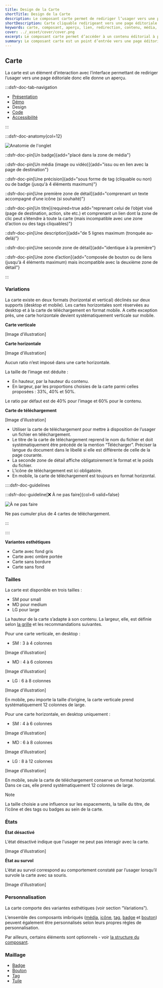 ```yaml
---
title: Design de la Carte
shortTitle: Design de la Carte
description: Le composant carte permet de rediriger l’usager vers une page éditoriale, en lui donnant un aperçu. Elle peut intégrer des médias, actions, tags ou boutons et se décline en différents formats.
shortDescription: Carte cliquable redirigeant vers une page éditoriale avec aperçu.
keywords: carte, composant, aperçu, lien, redirection, contenu, média, badge, tag, bouton, DSFR, tuile
cover: ../_asset/cover/cover.png
excerpt: Le composant carte permet d’accéder à un contenu éditorial à partir d’un aperçu visuel structuré, sous forme verticale ou horizontale.
summary: Le composant carte est un point d’entrée vers une page éditoriale ou un contenu spécifique. Il permet d’afficher un aperçu clair à travers une structure visuelle contenant un titre, une description, des éléments comme badges ou tags, une image ou vidéo, et des actions. Il existe en formats vertical et horizontal, en plusieurs tailles, et peut inclure des variations esthétiques comme le fond gris ou l’absence de bordure. Des règles UX précises guident son usage pour garantir la cohérence, l’accessibilité et la bonne hiérarchisation de l’information.
---
```


## Carte

La carte est un élément d’interaction avec l’interface permettant de rediriger l’usager vers une page éditoriale donc elle donne un aperçu.

:::dsfr-doc-tab-navigation

- [Présentation](../index.md)
- [Démo](../demo/index.md)
- Design
- [Code](../code/index.md)
- [Accessibilité](../accessibility/index.md)

:::

:::dsfr-doc-anatomy{col=12}

![Anatomie de l'onglet](../_asset/anatomy/anatomy-1.png)

::dsfr-doc-pin[Un badge]{add="placé dans la zone de média"}

::dsfr-doc-pin[Un média (image ou vidéo)]{add="issu ou en lien avec la page de destination"}

::dsfr-doc-pin[Une précision]{add="sous forme de tag (cliquable ou non) ou de badge (jusqu'à 4 éléments maximum)"}

::dsfr-doc-pin[Une première zone de détail]{add="comprenant un texte accompagné d’une icône (si souhaité)"}

::dsfr-doc-pin[Un titre]{required=true add="reprenant celui de l’objet visé (page de destination, action, site etc.) et comprenant un lien dont la zone de clic peut s’étendre à toute la carte (mais incompatible avec une zone d’action ou des tags cliquables)"}

::dsfr-doc-pin[Une description]{add="de 5 lignes maximum (tronquée au-delà)"}

::dsfr-doc-pin[Une seconde zone de détail]{add="identique à la première"}

::dsfr-doc-pin[Une zone d’action]{add="composée de bouton ou de liens (jusqu'à 4 éléments maximum) mais incompatible avec la deuxième zone de détail"}

:::

### Variations

La carte existe en deux formats (horizontal et vertical) déclinés sur deux supports (desktop et mobile). Les cartes horizontales sont réservées au desktop et à la carte de téléchargement en format mobile. A cette exception près, une carte horizontale devient systématiquement verticale sur mobile.

**Carte verticale**

[Image d’illustration]

**Carte horizontale**

[Image d’illustration]

Aucun ratio n’est imposé dans une carte horizontale.

La taille de l’image est déduite : 

- En hauteur, par la hauteur du contenu.
- En largeur, par les proportions choisies de la carte parmi celles proposées : 33%, 40% et 50%.

Le ratio par défaut est de 40% pour l’image et 60% pour le contenu.

**Carte de téléchargement**

[Image d’illustration]

- Utiliser la carte de téléchargement pour mettre à disposition de l’usager un fichier en téléchargement.
- Le titre de la carte de téléchargement reprend le nom du fichier et doit systématiquement être précédé de la mention “Télécharger”. Préciser la langue du document dans le libellé si elle est différente de celle de la page courante.
- La seconde zone de détail affiche obligatoirement le format et le poids du fichier.
- L’icône de téléchargement est ici obligatoire.
- En mobile, la carte de téléchargement est toujours en format horizontal.

::::dsfr-doc-guidelines

:::dsfr-doc-guideline[❌ À ne pas faire]{col=6 valid=false}

![À ne pas faire](../_asset/variation/dont-1.png)

Ne pas cumuler plus de 4 cartes de téléchargement.

:::

::::

**Variantes esthétiques**

- Carte avec fond gris
- Carte avec ombre portée
- Carte sans bordure
- Carte sans fond

### Tailles

La carte est disponible en trois tailles :

- SM pour small
- MD pour medium
- LG pour large

La hauteur de la carte s’adapte à son contenu. La largeur, elle, est définie selon [la grille](../../../../../core/_part/doc/grid/index.md) et les recommandations suivantes.

Pour une carte verticale, en desktop :

- SM : 3 à 4 colonnes

[Image d’illustration]

- MD : 4 à 6 colonnes

[Image d’illustration]

- LG : 6 à 8 colonnes

[Image d’illustration]

En mobile, peu importe la taille d’origine, la carte verticale prend systématiquement 12 colonnes de large.

Pour une carte horizontale, en desktop uniquement :

- SM : 4 à 6 colonnes

[Image d’illustration]

- MD : 6 à 8 colonnes

[Image d’illustration]

- LG : 8 à 12 colonnes

[Image d’illustration]

En mobile, seule la carte de téléchargement conserve un format horizontal. Dans ce cas, elle prend systématiquement 12 colonnes de large.

> [!NOTE]
> La taille choisie a une influence sur les espacements, la taille du titre, de l’icône et des tags ou badges au sein de la carte.

### États

**État désactivé**

L’état désactivé indique que l'usager ne peut pas interagir avec la carte.

[Image d’illustration]

**État au survol**

L’état au survol correspond au comportement constaté par l’usager lorsqu’il survole la carte avec sa souris.

[Image d’illustration]

### Personnalisation

La carte comporte des variantes esthétiques (voir section “Variations”).

L’ensemble des composants imbriqués ([média](../../../../../core/_part/doc/media/index.md), [icône](../../../../../core/_part/doc/icon/index.md), [tag](../../../../tag/_part/doc/index.md), [badge](../../../../badge/_part/doc/index.md) et [bouton](../../../../button/_part/doc/index.md)) peuvent également être personnalisés selon leurs propres règles de personnalisation.

Par ailleurs, certains éléments sont optionnels - voir [la structure du composant](#carte).

### Maillage

- [Badge](../../../../badge/_part/doc/index.md)
- [Bouton](../../../../button/_part/doc/index.md)
- [Tag](../../../../tag/_part/doc/index.md)
- [Tuile](../../../../tile/_part/doc/index.md)